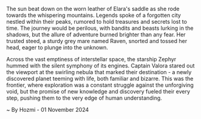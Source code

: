 
The sun beat down on the worn leather of Elara's saddle as she rode towards the whispering mountains. Legends spoke of a forgotten city nestled within their peaks, rumored to hold treasures and secrets lost to time. The journey would be perilous, with bandits and beasts lurking in the shadows, but the allure of adventure burned brighter than any fear. Her trusted steed, a sturdy grey mare named Raven, snorted and tossed her head, eager to plunge into the unknown. 

Across the vast emptiness of interstellar space, the starship Zephyr hummed with the silent symphony of its engines. Captain Valora stared out the viewport at the swirling nebula that marked their destination - a newly discovered planet teeming with life, both familiar and bizarre. This was the frontier, where exploration was a constant struggle against the unforgiving void, but the promise of new knowledge and discovery fueled their every step, pushing them to the very edge of human understanding. 

~ By Hozmi - 01 November 2024

